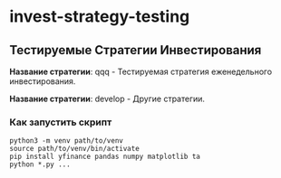 # invest-strategy-testing

## Тестируемые Стратегии Инвестирования

**Название стратегии**: qqq - Тестируемая стратегия еженедельного инвестирования.

**Название стратегии**: develop - Другие стратегии.

### Как запустить скрипт
```
python3 -m venv path/to/venv                                                                                     
source path/to/venv/bin/activate
pip install yfinance pandas numpy matplotlib ta
python *.py ...
```